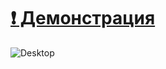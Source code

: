 # [:exclamation: Демонстрация](https://anovic123.github.io/interno/)

![Desktop](/img/git/desktop.png)